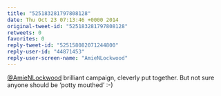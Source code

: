 ```yaml
---
title: "525183281797808128"
date: Thu Oct 23 07:13:46 +0000 2014
original-tweet-id: "525183281797808128"
retweets: 0
favorites: 0
reply-tweet-id: "525158082071244800"
reply-user-id: "44871453"
reply-user-screen-name: "AmieNLockwood"
---
```

<a href="https://twitter.com/AmieNLockwood">@AmieNLockwood</a> brilliant campaign, cleverly put together. But not sure anyone should be ‘potty mouthed’ :-)

